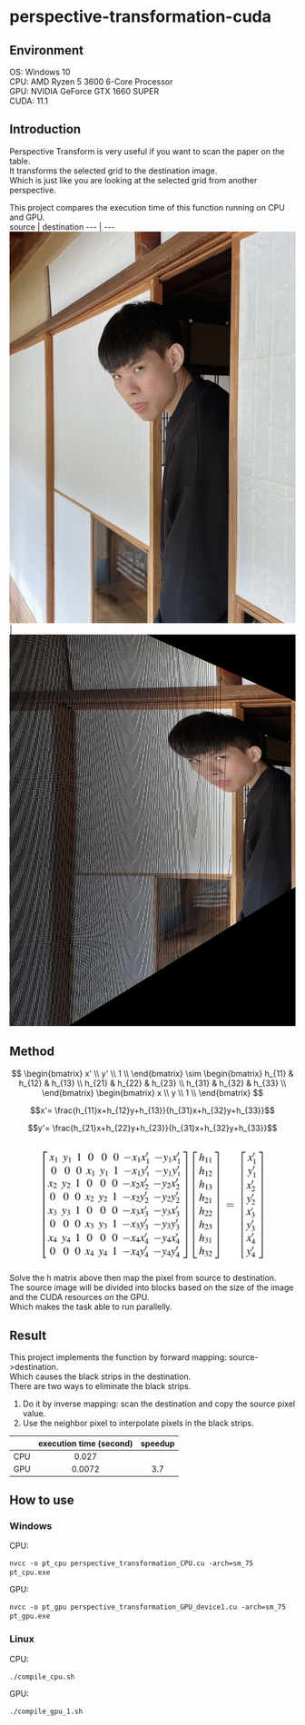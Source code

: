 # perspective-transformation-cuda
## Environment
OS: Windows 10  
CPU: AMD Ryzen 5 3600 6-Core Processor  
GPU: NVIDIA GeForce GTX 1660 SUPER  
CUDA: 11.1  
## Introduction
Perspective Transform is very useful if you want to scan the paper on the table.  
It transforms the selected grid to the destination image.  
Which is just like you are looking at the selected grid from another perspective.  
  
This project compares the execution time of this function running on CPU and GPU.  
source | destination
--- | ---
<img src="images/origin.jpg" title="source" /> | <img src="images/result.jpg" title="result" />
## Method
$$ \begin{bmatrix}
    x' \\
    y' \\
    1 \\
    \end{bmatrix}
    \sim
    \begin{bmatrix} 
   h_{11} & h_{12} & h_{13} \\
   h_{21} & h_{22} & h_{23} \\
   h_{31} & h_{32} & h_{33} \\
   \end{bmatrix}
   \begin{bmatrix}
    x \\
    y \\
    1 \\
    \end{bmatrix} $$
    
$$x'= \frac{h_{11}x+h_{12}y+h_{13}}{h_{31}x+h_{32}y+h_{33}}$$

$$y'= \frac{h_{21}x+h_{22}y+h_{23}}{h_{31}x+h_{32}y+h_{33}}$$

<p align="center">
  <img src="images/formula3.png" width="400"/>
</p>
  
Solve the h matrix above then map the pixel from source to destination.  
The source image will be divided into blocks based on the size of the image and the CUDA resources on the GPU.  
Which makes the task able to run parallelly.
## Result
This project implements the function by forward mapping: source->destination.  
Which causes the black strips in the destination.  
There are two ways to eliminate the black strips.  
1. Do it by inverse mapping: scan the destination and copy the source pixel value.  
2. Use the neighbor pixel to interpolate pixels in the black strips.

|  | execution time (second) | speedup |
| :---: | :---: |  :---: |
| CPU | 0.027 |  |
| GPU | 0.0072 | 3.7 |
## How to use
### Windows
CPU:  
  ```
  nvcc -o pt_cpu perspective_transformation_CPU.cu -arch=sm_75  
  pt_cpu.exe
  ```
GPU:  
  ```
  nvcc -o pt_gpu perspective_transformation_GPU_device1.cu -arch=sm_75  
  pt_gpu.exe
  ```
### Linux

CPU:  
  ```
  ./compile_cpu.sh  
  ```
GPU: 
  ```
  ./compile_gpu_1.sh  
  ```
